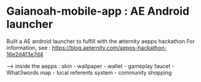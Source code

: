 # Gaianoah-mobile-app : AE Android launcher


Built a AE android launcher to fulfill with the æternity aepps hackathon
For information, see : https://blog.aeternity.com/aepps-hackathon-16e2d4f3e7d4

--> inside the aepps : skin - wallpaper - wallet - gameplay faucet - What3words map - local referents system - community shopping


